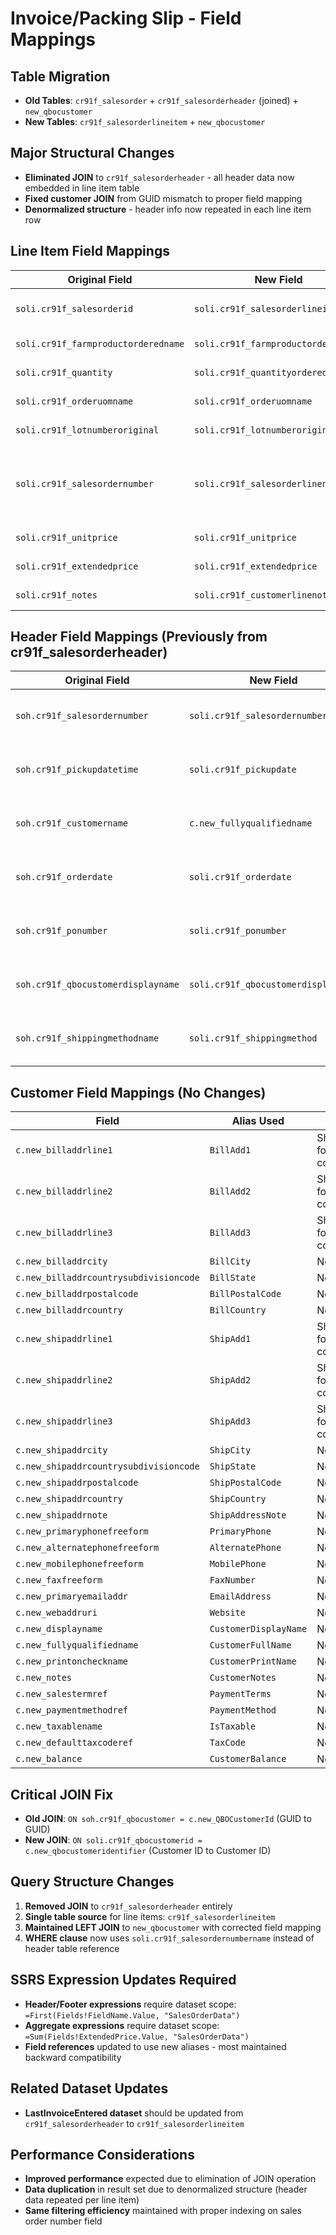# Invoice/Packing Slip - Field Mappings

## Table Migration
- **Old Tables**: `cr91f_salesorder` + `cr91f_salesorderheader` (joined) + `new_qbocustomer`
- **New Tables**: `cr91f_salesorderlineitem` + `new_qbocustomer`

## Major Structural Changes
- **Eliminated JOIN** to `cr91f_salesorderheader` - all header data now embedded in line item table
- **Fixed customer JOIN** from GUID mismatch to proper field mapping
- **Denormalized structure** - header info now repeated in each line item row

## Line Item Field Mappings

| Original Field | New Field | Alias Used | Notes |
|---|---|---|---|
| `soli.cr91f_salesorderid` | `soli.cr91f_salesorderlineitemid` | `SalesOrderId` | Primary key changed |
| `soli.cr91f_farmproductorderedname` | `soli.cr91f_farmproductorderedname` | `FarmProductOrderedName` | No change |
| `soli.cr91f_quantity` | `soli.cr91f_quantityordered` | `Quantity` | Field renamed |
| `soli.cr91f_orderuomname` | `soli.cr91f_orderuomname` | `OrderUomName` | No change |
| `soli.cr91f_lotnumberoriginal` | `soli.cr91f_lotnumberoriginal` | `LotNumberOriginal` | No change |
| `soli.cr91f_salesordernumber` | `soli.cr91f_salesorderlinenumber` | `LineNumber` | Different purpose - line number vs order number |
| `soli.cr91f_unitprice` | `soli.cr91f_unitprice` | `UnitPrice` | No change |
| `soli.cr91f_extendedprice` | `soli.cr91f_extendedprice` | `ExtendedPrice` | No change |
| `soli.cr91f_notes` | `soli.cr91f_customerlinenotes` | `LineNotes` | Field renamed |

## Header Field Mappings (Previously from cr91f_salesorderheader)

| Original Field | New Field | Alias Used | Notes |
|---|---|---|---|
| `soh.cr91f_salesordernumber` | `soli.cr91f_salesordernumbername` | `SalesOrderNumber` | Now from line item table |
| `soh.cr91f_pickupdatetime` | `soli.cr91f_pickupdate` | `PickupDateTime` | Date field type may differ |
| `soh.cr91f_customername` | `c.new_fullyqualifiedname` | `CustomerName` | Now from customer table |
| `soh.cr91f_orderdate` | `soli.cr91f_orderdate` | `OrderDate` | Now from line item table |
| `soh.cr91f_ponumber` | `soli.cr91f_ponumber` | `PoNumber` | Now from line item table |
| `soh.cr91f_qbocustomerdisplayname` | `soli.cr91f_qbocustomerdisplayname` | `QboCustomerDisplayName` | Now from line item table |
| `soh.cr91f_shippingmethodname` | `soli.cr91f_shippingmethod` | `ShippingMethodName` | Now from line item table |

## Customer Field Mappings (No Changes)

| Field | Alias Used | Notes |
|---|---|---|
| `c.new_billaddrline1` | `BillAdd1` | Shortened for compatibility |
| `c.new_billaddrline2` | `BillAdd2` | Shortened for compatibility |
| `c.new_billaddrline3` | `BillAdd3` | Shortened for compatibility |
| `c.new_billaddrcity` | `BillCity` | No change |
| `c.new_billaddrcountrysubdivisioncode` | `BillState` | No change |
| `c.new_billaddrpostalcode` | `BillPostalCode` | No change |
| `c.new_billaddrcountry` | `BillCountry` | No change |
| `c.new_shipaddrline1` | `ShipAdd1` | Shortened for compatibility |
| `c.new_shipaddrline2` | `ShipAdd2` | Shortened for compatibility |
| `c.new_shipaddrline3` | `ShipAdd3` | Shortened for compatibility |
| `c.new_shipaddrcity` | `ShipCity` | No change |
| `c.new_shipaddrcountrysubdivisioncode` | `ShipState` | No change |
| `c.new_shipaddrpostalcode` | `ShipPostalCode` | No change |
| `c.new_shipaddrcountry` | `ShipCountry` | No change |
| `c.new_shipaddrnote` | `ShipAddressNote` | No change |
| `c.new_primaryphonefreeform` | `PrimaryPhone` | No change |
| `c.new_alternatephonefreeform` | `AlternatePhone` | No change |
| `c.new_mobilephonefreeform` | `MobilePhone` | No change |
| `c.new_faxfreeform` | `FaxNumber` | No change |
| `c.new_primaryemailaddr` | `EmailAddress` | No change |
| `c.new_webaddruri` | `Website` | No change |
| `c.new_displayname` | `CustomerDisplayName` | No change |
| `c.new_fullyqualifiedname` | `CustomerFullName` | No change |
| `c.new_printoncheckname` | `CustomerPrintName` | No change |
| `c.new_notes` | `CustomerNotes` | No change |
| `c.new_salestermref` | `PaymentTerms` | No change |
| `c.new_paymentmethodref` | `PaymentMethod` | No change |
| `c.new_taxablename` | `IsTaxable` | No change |
| `c.new_defaulttaxcoderef` | `TaxCode` | No change |
| `c.new_balance` | `CustomerBalance` | No change |

## Critical JOIN Fix
- **Old JOIN**: `ON soh.cr91f_qbocustomer = c.new_QBOCustomerId` (GUID to GUID)
- **New JOIN**: `ON soli.cr91f_qbocustomerid = c.new_qbocustomeridentifier` (Customer ID to Customer ID)

## Query Structure Changes
1. **Removed JOIN** to `cr91f_salesorderheader` entirely
2. **Single table source** for line items: `cr91f_salesorderlineitem`
3. **Maintained LEFT JOIN** to `new_qbocustomer` with corrected field mapping
4. **WHERE clause** now uses `soli.cr91f_salesordernumbername` instead of header table reference

## SSRS Expression Updates Required
- **Header/Footer expressions** require dataset scope: `=First(Fields!FieldName.Value, "SalesOrderData")`
- **Aggregate expressions** require dataset scope: `=Sum(Fields!ExtendedPrice.Value, "SalesOrderData")`
- **Field references** updated to use new aliases - most maintained backward compatibility

## Related Dataset Updates
- **LastInvoiceEntered dataset** should be updated from `cr91f_salesorderheader` to `cr91f_salesorderlineitem`

## Performance Considerations
- **Improved performance** expected due to elimination of JOIN operation
- **Data duplication** in result set due to denormalized structure (header data repeated per line item)
- **Same filtering efficiency** maintained with proper indexing on sales order number field
